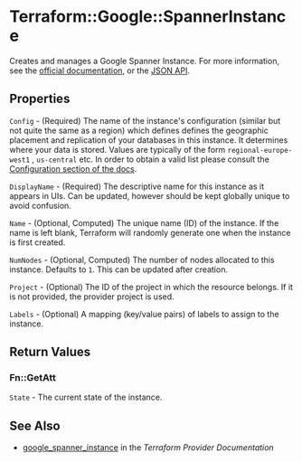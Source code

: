 # Terraform::Google::SpannerInstance

Creates and manages a Google Spanner Instance. For more information, see the [official documentation](https://cloud.google.com/spanner/), or the [JSON API](https://cloud.google.com/spanner/docs/reference/rest/v1/projects.instances).

## Properties

`Config` - (Required) The name of the instance's configuration (similar but not quite the same as a region) which defines defines the geographic placement and replication of your databases in this instance. It determines where your data is stored. Values are typically of the form `regional-europe-west1` , `us-central` etc. In order to obtain a valid list please consult the [Configuration section of the docs](https://cloud.google.com/spanner/docs/instances).

`DisplayName` - (Required) The descriptive name for this instance as it appears in UIs. Can be updated, however should be kept globally unique to avoid confusion.

`Name` - (Optional, Computed) The unique name (ID) of the instance. If the name is left blank, Terraform will randomly generate one when the instance is first created.

`NumNodes` - (Optional, Computed) The number of nodes allocated to this instance. Defaults to `1`. This can be updated after creation.

`Project` - (Optional) The ID of the project in which the resource belongs. If it is not provided, the provider project is used.

`Labels` - (Optional) A mapping (key/value pairs) of labels to assign to the instance.


## Return Values

### Fn::GetAtt

`State` - The current state of the instance.

## See Also

* [google_spanner_instance](https://www.terraform.io/docs/providers/google/r/spanner_instance.html) in the _Terraform Provider Documentation_